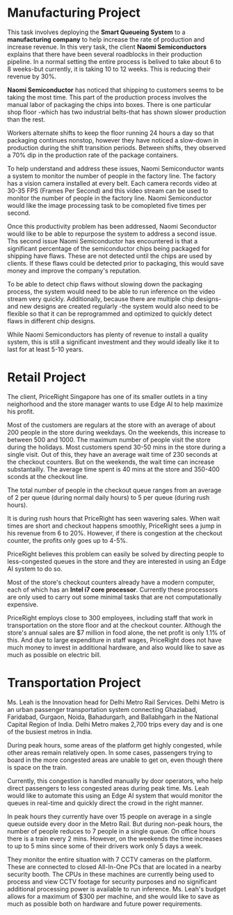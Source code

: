 # Manufacturing Project

This task involves deploying the **Smart Queueing System** to a **manufacturing company** to help increase the rate of production and increase revenue. In this very task, the client **Naomi Semiconductors** explains that there have been several roadblocks in their production pipeline. In a normal setting the entire process is belived to take about 6 to 8 weeks-but currently, it is taking 10 to 12 weeks. This is reducing their revenue by 30%.


**Naomi Semiconductor** has noticed that shipping to customers seems to be taking the most time. This part of the production process involves the manual labor of packaging the chips into boxes. There is one particular shop floor -which has two industrial belts-that has shown slower production than the rest.

Workers alternate shifts to keep the floor running 24 hours a day so that packaging continues nonstop, however they have noticed a slow-down in production during the shift transition periods. Between shifts, they observed a 70% dip in the production rate of the package containers.

To help understand and address these issues, Naomi Semiconductor wants a system to monitor the number of people in the factory line. The factory has a vision camera installed at every belt. Each camera records video at 30-35 FPS (Frames Per Second) and this video stream can be used to monitor the number of people in the factory line. Naomi Semiconductor would like the image processing task to be comopleted five times per second.

Once this productivity problem has been addressed, Naomi Seconductor would like to be able to repurpose the system to address a second issue. Ths second issue Naomi Semiconductor has encountered is that a significant percentage of the semiconductor chips being packaged for shipping have flaws. These are not detected until the chips are used by clients. If these flaws could be detected prior to packaging, this would save money and improve the company's reputation.

To be able to detect chip flaws without slowing down the packaging process, the system would need to be able to run inference on the video stream very quickly. Additionally, because there are multiple chip designs-and new designs are created regularly -the system would also need to be flexible so that it can be reprogrammed and optimized to quickly detect flaws in different chip designs.

While Naomi Semiconductors has plenty of revenue to install a quality system, this is still a significant investment and they would ideally like it to last for at least 5-10 years.


# Retail Project 

The client, PriceRight Singapore has one of its smaller outlets in a tiny neighorhood and the store manager wants to use Edge AI to help maximize his profit.

Most of the customers are regulars at the store with an average of about 200 people in the store during weekdays. On the weekends, this increase to between 500 and 1000. The maximum number of people visit the store during the holidays. Most customers spend 30-50 mins in the store during a single visit. Out of this, they have an average wait time of 230 seconds at the checkout counters. But on the weekends, the wait time can increase substantailly. The average time spent is 40 mins at the store and 350-400 sconds at the checkout line. 

The total number of people in the checkout queue ranges from an average of 2 per queue (during normal daily hours) to 5 per queue (during rush hours).

It is during rush hours that PriceRight has seen wavering sales. When wait times are short and checkout happens smoothly, PriceRight sees a jump in his revenue from 6 to 20%. However, if there is congestion at the checkout counter, the profits only goes up to 4-5%.

PriceRight believes this problem can easily be solved by directing people to less-congested queues in the store and they are interested in using an Edge AI system to do so. 

Most of the store's checkout counters already have a modern computer, each of which has an **Intel i7 core processor**. Currently these processors are only used to carry out some minimal tasks that are not computationally expensive.

PriceRight employs close to 300 employees, including staff that work in transportation on the store floor and at the checkout counter. Although the store's annual sales are $7 million in food alone, the net profit is only 1.1% of this. And due to large expenditure in staff wages, PriceRight does not have much money to invest in additional hardware, and also would like to save as much as possible on electric bill.


# Transportation Project

Ms. Leah is the Innovation head for Delhi Metro Rail Services. Delhi Metro is an urban passenger transportation system connecting Ghaziabad, Faridabad, Gurgaon, Noida, Bahadurgarh, and Ballabhgarh in the National Capital Region of India. Delhi Metro makes 2,700 trips every day and is one of the busiest metros in India.

During peak hours, some areas of the platform get highly congested, while other areas remain relatively open. In some cases, passengers trying to board in the more congested areas are unable to get on, even though there is space on the train.

Currently, this congestion is handled manually by door operators, who help direct passengers to less congested areas during peak time. Ms. Leah would like to automate this using an Edge AI system that would monitor the queues in real-time and quickly direct the crowd in the right manner.

In peak hours they currently have over 15 people on average in a single queue outside every door in the Metro Rail. But during non-peak hours, the number of people reduces to 7 people in a single queue. On office hours there is a train every 2 mins. However, on the weekends the time increases to up to 5 mins since some of their drivers work only 5 days a week.

They monitor the entire situation with 7 CCTV cameras on the platform. These are connected to closed All-In-One PCs that are located in a nearby security booth. The CPUs in these machines are currently being used to process and view CCTV footage for security purposes and no significant additional processing power is available to run inference. Ms. Leah's budget allows for a maximum of $300 per machine, and she would like to save as much as possible both on hardware and future power requirements.


























